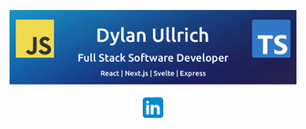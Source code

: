 ![Dylan Ullrich - GitHub Banner](./img/github-banner.png)

<p align="center">
<a href="https://www.linkedin.com/in/dsullrich/" target="_blank" rel="noopener noreferrer"><img src="./img/linkedin.png" alt="linkedin logo"></a>
</p>
